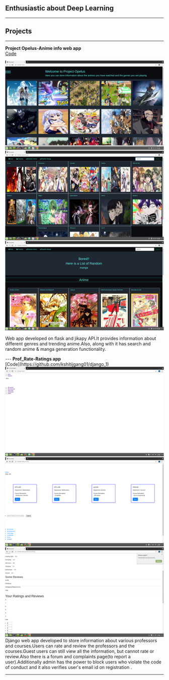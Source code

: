## <strong>Enthusiastic about Deep Learning</strong>






---

## <b><b>Projects</b></b>

---
<b>Project Opelus-Anime info web app</b>
<br>
[Code](https://github.com/kshitijgang01/123)
&nbsp;


<img src="images/rt.png?raw=true"/>
<img src="images/ty.png?raw=true"/>
<img src="images/uy.png?raw=true"/>

<p>Web app developed on flask and jikapy API.It provides information about different genres and trending anime.Also, along with it has search and random anime & manga generation functionality.</p>
---
<b>Prof_Rate-Ratings app</b>
<br>
[Code](https://github.com/kshitijgang01/django_1)
&nbsp;

<img src="images/home.png?raw=true"/>
<img src="images/course.png?raw=true"/>
<img src="images/rating.png?raw=true"/>
<br>
Django web app developed to store information about various professors and courses.Users can rate and review the professors and the courses.Guest users can still view all the information, but cannot rate or review.Also there is a forum and complaints page(to report a user).Additionally admin has the power to block  users who violate the code of conduct and it  also verifies user's email id on registration .  











---

<!--[Project 3 Title](http://example.com/)
<img src="images/dummy_thumbnail.jpg?raw=true"/>

---

<!--### Category Name 2

<!--- [Project 1 Title](http://example.com/)
- [Project 2 Title](http://example.com/)
- [Project 3 Title](http://example.com/)
- [Project 4 Title](http://example.com/)
- [Project 5 Title](http://example.com/)

---




---
<!-- p style="font-size:11px">Page template forked from <a href="https://github.com/evanca/quick-portfolio">evanca</a></p>
<!-- Remove above link if you don't want to attibute -->
